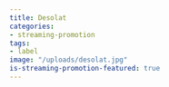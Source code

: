 ```yaml
---
title: Desolat
categories:
- streaming-promotion
tags:
- label
image: "/uploads/desolat.jpg"
is-streaming-promotion-featured: true
---
```



